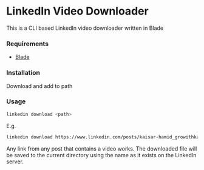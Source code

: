 # LinkedIn Video Downloader

This is a CLI based LinkedIn video downloader written in Blade

### Requirements

- [Blade](https://bladelang.com)

### Installation

Download and add to path

### Usage

```sh
linkedin download <path>
```

E.g.

```sh
linkedin download https://www.linkedin.com/posts/kaisar-hamid_growithkaisar-linkedin-fun-ugcPost-6947549580326563840-qV5n?utm_source=linkedin_share&utm_medium=ios_app
```

Any link from any post that contains a video works. The downloaded file will be saved to the current directory using the name as it exists on the LinkedIn server.